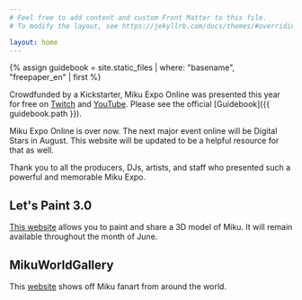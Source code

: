 ```yaml
---
# Feel free to add content and custom Front Matter to this file.
# To modify the layout, see https://jekyllrb.com/docs/themes/#overriding-theme-defaults

layout: home
---
```


{% assign guidebook = site.static_files | where: "basename", "freepaper_en" | first %}

Crowdfunded by a Kickstarter, Miku Expo Online was presented this year for free
on [Twitch](https://www.twitch.tv/cfm_official) and
[YouTube](https://www.youtube.com/watch?v=VSgsjXk2BVM). Please see the official
[Guidebook]({{ guidebook.path }}).

Miku Expo Online is over now. The next major event online will be Digital Stars
in August. This website will be updated to be a helpful resource for that as
well.

Thank you to all the producers, DJs, artists, and staff who presented such a
powerful and memorable Miku Expo.

## Let's Paint 3.0

[This website](https://paint.mikuexpo.com) allows you to paint and share a 3D
model of Miku. It will remain available throughout the month of June.

## MikuWorldGallery

This [website](https://paint.mikuexpo.com/MikuWorldGallery/) shows off Miku fanart from around the world.
